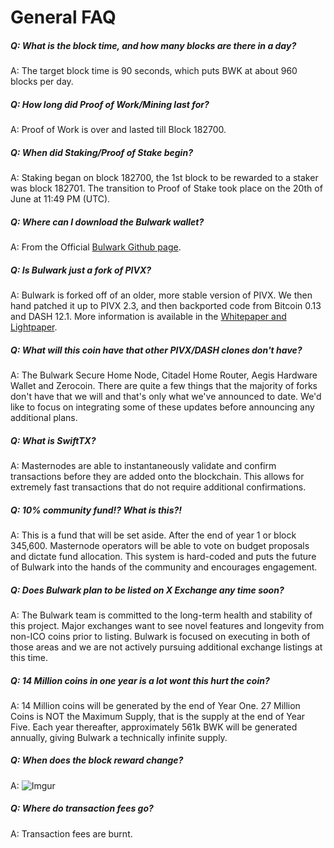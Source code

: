 # General FAQ

##### Q: What is the block time, and how many blocks are there in a day?

A: The target block time is 90 seconds, which puts BWK at about 960 blocks per day.

##### Q: How long did Proof of Work/Mining last for?

A: Proof of Work is over and lasted till Block 182700.

##### Q: When did Staking/Proof of Stake begin?

A: Staking began on block 182700, the 1st block to be rewarded to a staker was block 182701.
The transition to Proof of Stake took place on the 20th of June at 11:49 PM (UTC).

##### Q: Where can I download the Bulwark wallet?

A: From the Official [Bulwark Github page](https://github.com/bulwark-crypto/Bulwark/releases).

##### Q: Is Bulwark just a fork of PIVX?

A: Bulwark is forked off of an older, more stable version of PIVX. We then hand patched it up to PIVX 2.3, and then backported code from Bitcoin 0.13 and DASH 12.1. More information is available in the [Whitepaper and Lightpaper](https://bulwarkcrypto.com/whitepaper).

##### Q: What will this coin have that other PIVX/DASH clones don't have?

A: The Bulwark Secure Home Node, Citadel Home Router, Aegis Hardware Wallet and Zerocoin. There are quite a few things that the majority of forks don't have that we will and that's only what we've announced to date. We'd like to focus on integrating some of these updates before announcing any additional plans.

##### Q: What is SwiftTX?

A: Masternodes are able to instantaneously validate and confirm transactions before they are added onto the blockchain. This allows for extremely fast transactions that do not require additional confirmations.

##### Q: 10% community fund!? What is this?!

A: This is a fund that will be set aside. After the end of year 1 or block 345,600. Masternode operators will be able to vote on budget proposals and dictate fund allocation. This system is hard-coded and puts the future of Bulwark into the hands of the community and encourages engagement.

##### Q: Does Bulwark plan to be listed on **X Exchange** any time soon?

A: The Bulwark team is committed to the long-term health and stability of this project. Major exchanges want to see novel features and longevity from non-ICO coins prior to listing. Bulwark is focused on executing in both of those areas and we are not actively pursuing additional exchange listings at this time.

##### Q: 14 Million coins in one year is a lot wont this hurt the coin?

A: 14 Million coins will be generated by the end of Year One. 27 Million Coins is NOT the Maximum Supply, that is the supply at the end of Year Five. Each year thereafter, approximately 561k BWK will be generated annually, giving Bulwark a technically infinite supply.

##### Q: When does the block reward change?

A: ![Imgur](https://i.imgur.com/ANgB9ew.png)

##### Q: Where do transaction fees go?

A: Transaction fees are burnt.
